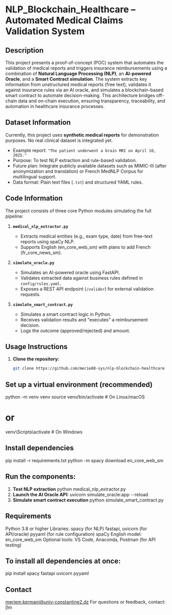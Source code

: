 # NLP_Blockchain_Healthcare – Automated Medical Claims Validation System

## Description
This project presents a proof-of-concept (POC) system that automates the validation of medical reports and triggers insurance reimbursements using a combination of **Natural Language Processing (NLP)**, an **AI-powered Oracle**, and a **Smart Contract simulation**. The system extracts key information from unstructured medical reports (free text), validates it against insurance rules via an AI oracle, and simulates a blockchain-based smart contract to automate decision-making. This architecture bridges off-chain data and on-chain execution, ensuring transparency, traceability, and automation in healthcare insurance processes.

## Dataset Information
Currently, this project uses **synthetic medical reports** for demonstration purposes. No real clinical dataset is integrated yet.  
- Example report: `"The patient underwent a brain MRI on April 10, 2025."`  
- Purpose: To test NLP extraction and rule-based validation.  
- Future plan: Integrate publicly available datasets such as MIMIC-III (after anonymization and translation) or French MedNLP Corpus for multilingual support.  
- Data format: Plain text files (`.txt`) and structured YAML rules.

## Code Information
The project consists of three core Python modules simulating the full pipeline:

1. **`medical_nlp_extractor.py`**  
   - Extracts medical entities (e.g., exam type, date) from free-text reports using spaCy NLP.
   - Supports English (en_core_web_sm) with plans to add French (fr_core_news_sm).

2. **`simulate_oracle.py`**  
   - Simulates an AI-powered oracle using FastAPI.
   - Validates extracted data against business rules defined in `config/rules.yaml`.
   - Exposes a REST API endpoint (`/valider`) for external validation requests.

3. **`simulate_smart_contract.py`**  
   - Simulates a smart contract logic in Python.
   - Receives validation results and "executes" a reimbursement decision.
   - Logs the outcome (approved/rejected) and amount.

## Usage Instructions
1. **Clone the repository:**
   ```bash
   git clone https://github.com/merie88-sys/nlp-blockchain-healthcare
## Set up a virtual environment (recommended)
python -m venv venv
source venv/bin/activate  # On Linux/macOS
# or
venv\Scripts\activate     # On Windows
 ## Install dependencies
 pip install -r requirements.txt
python -m spacy download en_core_web_sm
 ## Run the components:
1. **Test NLP extraction**
   python medical_nlp_extractor.py
2. **Launch the AI Oracle API:**
   uvicorn simulate_oracle:app --reload
3. **Simulate smart contract execution**
   python simulate_smart_contract.py
## Requirements
Python 3.8 or higher 
Libraries:
   spacy (for NLP)
   fastapi, uvicorn (for API/oracle)
   pyyaml (for rule configuration)
spaCy English model: en_core_web_sm
Optional tools: VS Code, Anaconda, Postman (for API testing)
## To install all dependencies at once:
pip install spacy fastapi uvicorn pyyaml
## Contact
meriem.kermani@univ-constantine2.dz
For questions or feedback, contact: [lm
   
   
